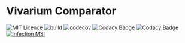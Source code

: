 # Vivarium Comparator

![MIT Licence](https://img.shields.io/github/license/vivarium/comparator)
![build](https://github.com/vivarium/comparator/workflows/build/badge.svg)
[![codecov](https://codecov.io/gh/vivarium/comparator/branch/main/graph/badge.svg)](https://codecov.io/gh/vivarium/comparator)
[![Codacy Badge](https://app.codacy.com/project/badge/Coverage/03acee15bd534dd5b6082b2e30d03f92)](https://www.codacy.com/gh/vivarium/comparator/dashboard?utm_source=github.com&utm_medium=referral&utm_content=vivarium/comparator&utm_campaign=Badge_Coverage)
[![Codacy Badge](https://app.codacy.com/project/badge/Grade/03acee15bd534dd5b6082b2e30d03f92)](https://www.codacy.com/gh/vivarium/comparator/dashboard?utm_source=github.com&amp;utm_medium=referral&amp;utm_content=vivarium/comparator&amp;utm_campaign=Badge_Grade)
[![Infection MSI](https://badge.stryker-mutator.io/github.com/vivarium/comparator/main)](https://infection.github.io)